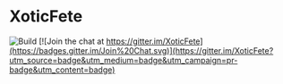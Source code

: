 # XoticFete
![Build](https://travis-ci.org/TinusJ/XoticFete.svg?branch=master) [![Join the chat at https://gitter.im/XoticFete](https://badges.gitter.im/Join%20Chat.svg)](https://gitter.im/XoticFete?utm_source=badge&utm_medium=badge&utm_campaign=pr-badge&utm_content=badge)

